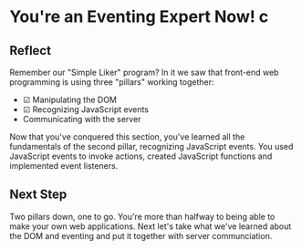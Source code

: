 # You're an Eventing Expert Now! c

## Reflect

Remember our "Simple Liker" program? In it we saw that front-end web programming
is using three "pillars" working together:

- ☑ Manipulating the DOM
- ☑ Recognizing JavaScript events
- Communicating with the server

Now that you've conquered this section, you've learned all the fundamentals of
the second pillar, recognizing JavaScript events. You used JavaScript events to
invoke actions, created JavaScript functions and implemented event listeners.

## Next Step

Two pillars down, one to go. You're more than halfway to being able to make your
own web applications. Next let's take what we've learned about the DOM and
eventing and put it together with server communciation.
